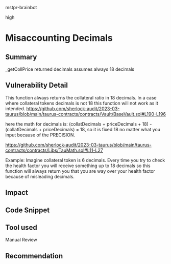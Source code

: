 mstpr-brainbot

high

# Misaccounting Decimals

## Summary
_getCollPrice returned decimals assumes always 18 decimals
## Vulnerability Detail
This function always returns the collateral ratio in 18 decimals. In a case where collateral tokens decimals is not 18 this function will not work as it intended. 
https://github.com/sherlock-audit/2023-03-taurus/blob/main/taurus-contracts/contracts/Vault/BaseVault.sol#L190-L196

here the math for decimals is: (collatDecimals + priceDecimals + 18) - (collatDecimals + priceDecimals) = 18, so it is fixed 18 no matter what you input because of the PRECISION.

https://github.com/sherlock-audit/2023-03-taurus/blob/main/taurus-contracts/contracts/Libs/TauMath.sol#L11-L27

Example: Imagine collateral token is 6 decimals. Every time you try to check the health factor you will receive something up to 18 decimals so this function will always return you that you are way over your health factor because of misleading decimals.
## Impact

## Code Snippet

## Tool used

Manual Review

## Recommendation
